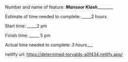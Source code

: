 Number and name of feature: ___________Mansoor Klash___________________

Estimate of time needed to complete: _____2 hours

Start time: _____2 pm

Finish time: _____ 5 pm

Actual time needed to complete: _3 hours____

netlify url:  https://determined-torvalds-a0f434.netlify.app/
